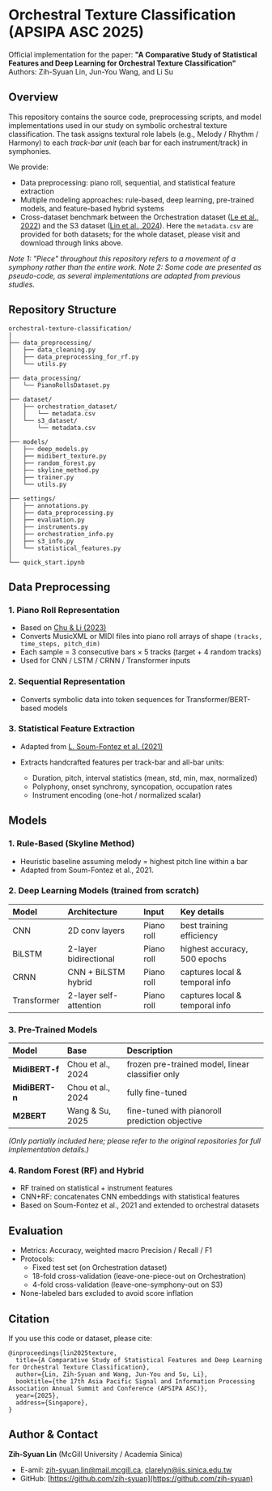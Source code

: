 # Orchestral Texture Classification (APSIPA ASC 2025)
Official implementation for the paper: 
**"A Comparative Study of Statistical Features and Deep Learning for Orchestral Texture Classification"**
Authors: Zih-Syuan Lin, Jun-You Wang, and Li Su

## Overview
This repository contains the source code, preprocessing scripts, and model implementations used in our study on symbolic orchestral texture classification.
The task assigns textural role labels (e.g., Melody / Rhythm / Harmony) to each *track-bar unit* (each bar for each instrument/track) in symphonies.

We provide:
* Data preprocessing: piano roll, sequential, and statistical feature extraction
* Multiple modeling approaches: rule-based, deep learning, pre-trained models, and feature-based hybrid systems
* Cross-dataset benchmark between the Orchestration dataset ([Le et al., 2022](https://gitlab.com/algomus.fr/orchestration)) and the S3 dataset ([Lin et al., 2024](https://github.com/iis-mctl/mctl-symphony-dataset)). Here the `metadata.csv` are provided for both datasets; for the whole dataset, please visit and download through links above.

*Note 1: "Piece" throughout this repository refers to a movement of a symphony rather than the entire work.*
*Note 2: Some code are presented as pseudo-code, as several implementations are adapted from previous studies.*

## Repository Structure
```
orchestral-texture-classification/
│
├── data_preprocessing/
│   ├── data_cleaning.py
│   ├── data_preprocessing_for_rf.py
│   └── utils.py
│
├── data_processing/
│   └── PianoRollsDataset.py
│
├── dataset/
│   ├── orchestration_dataset/
│   │   └── metadata.csv
│   └── s3_dataset/
│       └── metadata.csv
│
├── models/
│   ├── deep_models.py
│   ├── midibert_texture.py
│   ├── random_forest.py
│   ├── skyline_method.py
│   ├── trainer.py
│   └── utils.py
│
├── settings/
│   ├── annotations.py
│   ├── data_preprocessing.py
│   ├── evaluation.py
│   ├── instruments.py
│   ├── orchestration_info.py
│   ├── s3_info.py
│   └── statistical_features.py
│
└── quick_start.ipynb
```

## Data Preprocessing
### 1. Piano Roll Representation
* Based on [Chu & Li (2023)](https://github.com/YaHsuanChu/orchestraTextureClassification)
* Converts MusicXML or MIDI files into piano roll arrays of shape `(tracks, time_steps, pitch_dim)`
* Each sample = 3 consecutive bars × 5 tracks (target + 4 random tracks)
* Used for CNN / LSTM / CRNN / Transformer inputs

### 2. Sequential Representation
* Converts symbolic data into token sequences for Transformer/BERT-based models

### 3. Statistical Feature Extraction
* Adapted from [L. Soum-Fontez et al. (2021)](https://hal.science/hal-03322543)

* Extracts handcrafted features per track-bar and all-bar units:
  * Duration, pitch, interval statistics (mean, std, min, max, normalized)
  * Polyphony, onset synchrony, syncopation, occupation rates
  * Instrument encoding (one-hot / normalized scalar)


## Models

### 1. Rule-Based (Skyline Method)
* Heuristic baseline assuming melody = highest pitch line within a bar
* Adapted from Soum-Fontez et al., 2021.

### 2. Deep Learning Models (trained from scratch)

| Model       | Architecture           | Input      | Key details                         |
| :---------- | :--------------------- | :--------- | :---------------------------------- |
| CNN         | 2D conv layers     | Piano roll | best training efficiency            |
| BiLSTM      | 2-layer bidirectional  | Piano roll | highest accuracy, 500 epochs        |
| CRNN        | CNN + BiLSTM hybrid    | Piano roll | captures local & temporal info      |
| Transformer | 2-layer self-attention | Piano roll | captures local & temporal info  |

### 3. Pre-Trained Models

| Model          | Base                | Description                                      |
| :------------- | :------------------ | :----------------------------------------------- |
| **MidiBERT-f** | Chou et al., 2024 | frozen pre-trained model, linear classifier only |
| **MidiBERT-n** | Chou et al., 2024 | fully fine-tuned                                 |
| **M2BERT**     | Wang & Su, 2025   | fine-tuned with pianoroll prediction objective   |

*(Only partially included here; please refer to the original repositories for full implementation details.)*

### 4. Random Forest (RF) and Hybrid

* RF trained on statistical + instrument features
* CNN+RF: concatenates CNN embeddings with statistical features
* Based on Soum-Fontez et al., 2021 and extended to orchestral datasets


## Evaluation
* Metrics: Accuracy, weighted macro Precision / Recall / F1
* Protocols:
  * Fixed test set (on Orchestration dataset)
  * 18-fold cross-validation (leave-one-piece-out on Orchestration)
  * 4-fold cross-validation (leave-one-symphony-out on S3)
* None-labeled bars excluded to avoid score inflation


## Citation
If you use this code or dataset, please cite:

```
@inproceedings{lin2025texture,
  title={A Comparative Study of Statistical Features and Deep Learning for Orchestral Texture Classification},
  author={Lin, Zih-Syuan and Wang, Jun-You and Su, Li},
  booktitle={the 17th Asia Pacific Signal and Information Processing Association Annual Summit and Conference (APSIPA ASC)},
  year={2025},
  address={Singapore},
}
```

## Author & Contact
**Zih-Syuan Lin** (McGill University / Academia Sinica)
- E-amil: [zih-syuan.lin@mail.mcgill.ca](mailto:zih-syuan.lin@mail.mcgill.ca), [clarelyn@iis.sinica.edu.tw](mailto:clarelyn@iis.sinica.edu.tw)
- GitHub: [https://github.com/zih-syuan](https://github.com/zih-syuan)
